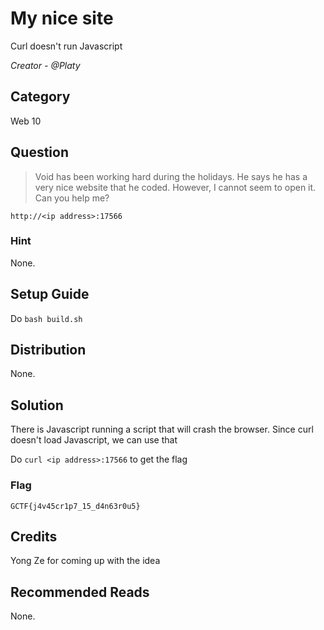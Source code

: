 # My nice site
Curl doesn't run Javascript

<i>Creator - @Platy</i>

## Category
Web 10

## Question
>Void has been working hard during the holidays. He says he has a very nice website that he coded. However, I cannot seem to open it. Can you help me?

`http://<ip address>:17566`

### Hint
None.

## Setup Guide
Do `bash build.sh`

## Distribution
None.

## Solution
There is Javascript running a script that will crash the browser. Since curl doesn't load Javascript, we can use that

Do `curl <ip address>:17566` to get the flag

### Flag
`GCTF{j4v45cr1p7_15_d4n63r0u5}`

## Credits
Yong Ze for coming up with the idea

## Recommended Reads
None.